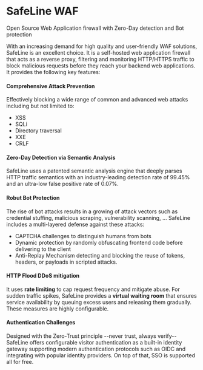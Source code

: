 # SafeLine WAF

Open Source Web Application firewall with Zero-Day detection and Bot protection

With an increasing demand for high quality and user-friendly WAF solutions, SafeLine is an excellent choice. It is a self-hosted web application firewall that acts as a reverse proxy, filtering and monitoring HTTP/HTTPS traffic to block malicious requests before they reach your backend web applications. It provides the following key features:

#### Comprehensive Attack Prevention

Effectively blocking a wide range of common and advanced web attacks including but not limited to:

- XSS
- SQLi
- Directory traversal
- XXE
- CRLF



#### Zero-Day Detection via Semantic Analysis

SafeLine uses a patented semantic analysis engine that deeply parses HTTP traffic semantics with an industry-leading detection rate of 99.45% and an ultra-low false positive rate of 0.07%.



#### Robut Bot Protection

The rise of bot attacks results in a growing of attack vectors such as credential stuffing, malicious scraping, vulnerability scanning, ... SafeLine includes a multi-layered defense against these attacks:

- CAPTCHA challenges to distinguish humans from bots
- Dynamic protection by randomly obfuscating frontend code before delivering to the client
- Anti-Replay Mechanism detecting and blocking the reuse of tokens, headers, or payloads in scripted attacks.



#### HTTP Flood DDoS mitigation

It uses **rate limiting** to cap request frequency and mitigate abuse. For sudden traffic spikes, SafeLine provides a **virtual waiting room** that ensures service availability by queuing excess users and releasing them gradually. These measures are highly configurable.



#### Authentication Challenges

Designed with the Zero-Trust principle --never trust, always verify-- SafeLine offers configurable visitor authentication as a built-in identity gateway supporting modern authentication protocols such as OIDC and integrating with popular identity providers. On top of that, SSO is supported all for free.